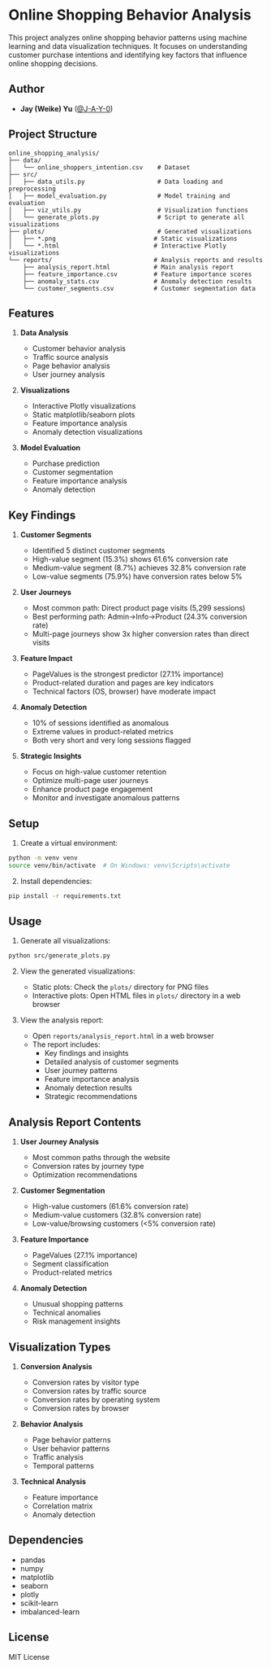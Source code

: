 # Online Shopping Behavior Analysis

This project analyzes online shopping behavior patterns using machine learning and data visualization techniques. It focuses on understanding customer purchase intentions and identifying key factors that influence online shopping decisions.

## Author
- **Jay (Weike) Yu** ([@J-A-Y-0](https://github.com/J-A-Y-0))

## Project Structure

```
online_shopping_analysis/
├── data/
│   └── online_shoppers_intention.csv    # Dataset
├── src/
│   ├── data_utils.py                    # Data loading and preprocessing
│   ├── model_evaluation.py              # Model training and evaluation
│   ├── viz_utils.py                     # Visualization functions
│   └── generate_plots.py                # Script to generate all visualizations
├── plots/                               # Generated visualizations
│   ├── *.png                           # Static visualizations
│   └── *.html                          # Interactive Plotly visualizations
└── reports/                            # Analysis reports and results
    ├── analysis_report.html            # Main analysis report
    ├── feature_importance.csv          # Feature importance scores
    ├── anomaly_stats.csv               # Anomaly detection results
    └── customer_segments.csv           # Customer segmentation data
```

## Features

1. **Data Analysis**
   - Customer behavior analysis
   - Traffic source analysis
   - Page behavior analysis
   - User journey analysis

2. **Visualizations**
   - Interactive Plotly visualizations
   - Static matplotlib/seaborn plots
   - Feature importance analysis
   - Anomaly detection visualizations

3. **Model Evaluation**
   - Purchase prediction
   - Customer segmentation
   - Feature importance analysis
   - Anomaly detection

## Key Findings

1. **Customer Segments**
   - Identified 5 distinct customer segments
   - High-value segment (15.3%) shows 61.6% conversion rate
   - Medium-value segment (8.7%) achieves 32.8% conversion rate
   - Low-value segments (75.9%) have conversion rates below 5%

2. **User Journeys**
   - Most common path: Direct product page visits (5,299 sessions)
   - Best performing path: Admin->Info->Product (24.3% conversion rate)
   - Multi-page journeys show 3x higher conversion rates than direct visits

3. **Feature Impact**
   - PageValues is the strongest predictor (27.1% importance)
   - Product-related duration and pages are key indicators
   - Technical factors (OS, browser) have moderate impact

4. **Anomaly Detection**
   - 10% of sessions identified as anomalous
   - Extreme values in product-related metrics
   - Both very short and very long sessions flagged

5. **Strategic Insights**
   - Focus on high-value customer retention
   - Optimize multi-page user journeys
   - Enhance product page engagement
   - Monitor and investigate anomalous patterns

## Setup

1. Create a virtual environment:
```bash
python -m venv venv
source venv/bin/activate  # On Windows: venv\Scripts\activate
```

2. Install dependencies:
```bash
pip install -r requirements.txt
```

## Usage

1. Generate all visualizations:
```bash
python src/generate_plots.py
```

2. View the generated visualizations:
   - Static plots: Check the `plots/` directory for PNG files
   - Interactive plots: Open HTML files in `plots/` directory in a web browser

3. View the analysis report:
   - Open `reports/analysis_report.html` in a web browser
   - The report includes:
     - Key findings and insights
     - Detailed analysis of customer segments
     - User journey patterns
     - Feature importance analysis
     - Anomaly detection results
     - Strategic recommendations

## Analysis Report Contents

1. **User Journey Analysis**
   - Most common paths through the website
   - Conversion rates by journey type
   - Optimization recommendations

2. **Customer Segmentation**
   - High-value customers (61.6% conversion rate)
   - Medium-value customers (32.8% conversion rate)
   - Low-value/browsing customers (<5% conversion rate)

3. **Feature Importance**
   - PageValues (27.1% importance)
   - Segment classification
   - Product-related metrics

4. **Anomaly Detection**
   - Unusual shopping patterns
   - Technical anomalies
   - Risk management insights

## Visualization Types

1. **Conversion Analysis**
   - Conversion rates by visitor type
   - Conversion rates by traffic source
   - Conversion rates by operating system
   - Conversion rates by browser

2. **Behavior Analysis**
   - Page behavior patterns
   - User behavior patterns
   - Traffic analysis
   - Temporal patterns

3. **Technical Analysis**
   - Feature importance
   - Correlation matrix
   - Anomaly detection

## Dependencies

- pandas
- numpy
- matplotlib
- seaborn
- plotly
- scikit-learn
- imbalanced-learn

## License

MIT License